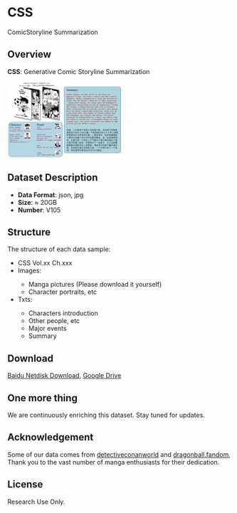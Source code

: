 # CSS
ComicStoryline Summarization

## Overview
**CSS**: Generative Comic Storyline Summarization

<img src="https://github.com/Anonymous-2025-04/CSS/blob/main/CSS.png" alt="Comics, characters, plot" style="zoom:25%;" /> 


## Dataset Description

- **Data Format**: json, jpg 
- **Size**: ≈ 20GB  
- **Number**: V105 

## Structure

The structure of each data sample:

<ul>
    <li>CSS Vol.xx Ch.xxx</li>
    <li>Images:</li>
    <ul>
    <li>Manga pictures (Please download it yourself)</li>
    <li>Character portraits, etc</li>
    </ul>
    <li>Txts:</li>
    <ul>
    <li>Characters introduction</li>
    <li>Other people, etc</li>
    <li>Major events</li>
    <li>Summary</li>
    </ul>
</ul>

## Download  

[Baidu Netdisk Download](), [Google Drive]()

## One more thing

We are continuously enriching this dataset. Stay tuned for updates.

## Acknowledgement

Some of our data comes from [detectiveconanworld](https://www.detectiveconanworld.com/) and [dragonball.fandom](https://dragonball.fandom.com/wiki/Main_Page), Thank you to the vast number of manga enthusiasts for their dedication.

## License

Research Use Only.
